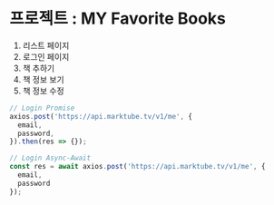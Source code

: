 # 프로젝트 : MY Favorite Books

1. 리스트 페이지
2. 로그인 페이지
3. 책 추하기
4. 책 정보 보기
5. 책 정보 수정


```js
// Login Promise
axios.post('https://api.marktube.tv/v1/me', {
  email,
  password,
}).then(res => {});

// Login Async-Await
const res = await axios.post('https://api.marktube.tv/v1/me', {
  email,
  password
});
```